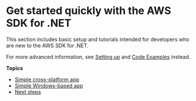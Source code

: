 # Get started quickly with the AWS SDK for \.NET<a name="quick-start"></a>

This section includes basic setup and tutorials intended for developers who are new to the AWS SDK for \.NET\.

For more advanced information, see [Setting up](net-dg-setup.md) and [Code Examples](tutorials-examples.md) instead\.

**Topics**
+ [Simple cross\-platform app](quick-start-s3-1-cross.md)
+ [Simple Windows\-based app](quick-start-s3-1-winvs.md)
+ [Next steps](quick-start-next-steps.md)